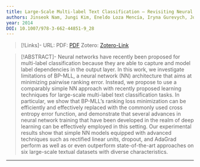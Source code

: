 ```yaml
---
title: Large-Scale Multi-label Text Classification — Revisiting Neural Networks
authors: Jinseok Nam, Jungi Kim, Eneldo Loza Mencía, Iryna Gurevych, Johannes Fürnkranz
year: 2014
DOI: 10.1007/978-3-662-44851-9_28
---
```


>[!Links]-
>URL: 
>PDF: [PDF](../PDFs/nam2014.pdf)
>Zotero: [Zotero-Link](zotero://select/items/@nam2014)

>[!ABSTRACT]-
>Neural networks have recently been proposed for multi-label classification because they are able to capture and model label dependencies in the output layer. In this work, we investigate limitations of BP-MLL, a neural network (NN) architecture that aims at minimizing pairwise ranking error. Instead, we propose to use a comparably simple NN approach with recently proposed learning techniques for large-scale multi-label text classification tasks. In particular, we show that BP-MLL’s ranking loss minimization can be efficiently and effectively replaced with the commonly used cross entropy error function, and demonstrate that several advances in neural network training that have been developed in the realm of deep learning can be effectively employed in this setting. Our experimental results show that simple NN models equipped with advanced techniques such as rectified linear units, dropout, and AdaGrad perform as well as or even outperform state-of-the-art approaches on six large-scale textual datasets with diverse characteristics.

---

